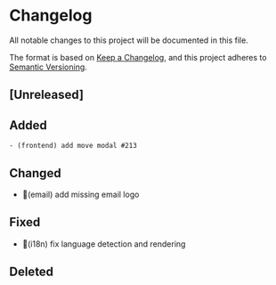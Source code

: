 # Changelog

All notable changes to this project will be documented in this file.

The format is based on [Keep a Changelog](https://keepachangelog.com/en/1.0.0),
and this project adheres to
[Semantic Versioning](https://semver.org/spec/v2.0.0.html).

## [Unreleased]

## Added

    - (frontend) add move modal #213

## Changed

- 🐛(email) add missing email logo

## Fixed

- 🐛(i18n) fix language detection and rendering

## Deleted
